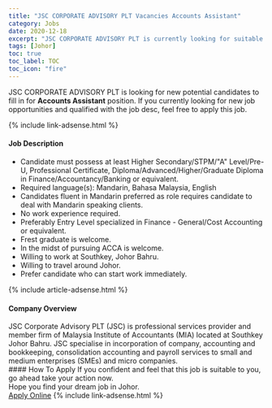 ```yaml
---
title: "JSC CORPORATE ADVISORY PLT Vacancies Accounts Assistant" 
category: Jobs 
date: 2020-12-18 
excerpt: "JSC CORPORATE ADVISORY PLT is currently looking for suitable person to fill in the Accounts Assistant which positioned at Johor" 
tags: [Johor] 
toc: true 
toc_label: TOC 
toc_icon: "fire" 
--- 
```


<p>JSC CORPORATE ADVISORY PLT is looking for new potential candidates to fill in for <b>Accounts Assistant</b> position. If you currently looking for new job opportunities and qualified with the job desc, feel free to apply this job.
</p>{% include link-adsense.html %} 
<div><div><div><h4>Job Description</h4></div></div><div><div><span><div><ul><li>Candidate must possess at least Higher Secondary/STPM/"A" Level/Pre-U, Professional Certificate, Diploma/Advanced/Higher/Graduate Diploma in Finance/Accountancy/Banking or equivalent.</li><li>Required language(s):&#160;Mandarin, Bahasa Malaysia, English</li><li>Candidates fluent in Mandarin preferred as role requires candidate to deal with Mandarin speaking clients.</li><li>No work experience required.</li><li>Preferably Entry Level specialized in Finance - General/Cost Accounting or equivalent.</li><li>Frest graduate is welcome.</li><li>In the midst of pursuing ACCA is welcome.</li><li>Willing to work at Southkey, Johor Bahru.</li><li>Willing to travel around Johor.</li><li>Prefer candidate who can start work immediately.</li></ul></div></span></div></div></div> 
{% include article-adsense.html %} 
<div><div><div><h4>Company Overview</h4></div></div><div><div><span><div><div>JSC Corporate Advisory PLT (JSC) is professional services provider and member firm of Malaysia Institute of Accountants (MIA) located at Southkey Johor Bahru. JSC specialise in incorporation of company, accounting and bookkeeping, consolidation accounting and payroll services to small and medium enterprises (SMEs) and micro companies.</div></div></span></div></div></div> 
#### How To Apply 
If you confident and feel that this job is suitable to you, go ahead take your action now. <br/> 
Hope you find your dream job in Johor. <br/> 
<a href="https://www.jobstreet.com.my/en/job/accounts-assistant-4445073?jobId=jobstreet-my-job-4445073&sectionRank=23&token=0~91a39689-d583-4308-a0d6-bf4f6b29c42d&fr=SRP%20View%20In%20New%20Ta" class="btn btn--info" target="_blank" rel="nofollow noopenner">Apply Online</a> 
{% include link-adsense.html %} 